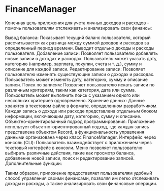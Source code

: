 # FinanceManager


Конечная цель приложения для учета личных доходов и расходов - помочь пользователям отслеживать и анализировать свои финансы:

Вывод баланса:
Показывает текущий баланс пользователя, который рассчитывается как разница между суммой доходов и расходов за определенный период времени.
Выводит отдельно доходы и расходы пользователя.
Добавление записи:
Позволяет пользователю добавлять новые записи о доходах и расходах.
Пользователь может указать дату, категорию (например, зарплата, покупки, счета и т. д.), сумму и описание для каждой записи.
Редактирование записи:
Позволяет пользователю изменять существующие записи о доходах и расходах.
Пользователь может изменять дату, категорию, сумму и описание записи.
Поиск по записям:
Позволяет пользователю искать записи по различным критериям, таким как категория, дата или сумма.
Пользователь может выполнить поиск с указанием одного или нескольких критериев одновременно.
Хранение данных:
Данные хранятся в текстовом файле в формате, определенном разработчиком. Каждая запись о доходе или расходе представлена отдельным блоком информации, включающим дату, категорию, сумму и описание.
Объектно-ориентированный подход программирования:
Приложение использует объектно-ориентированный подход, где каждая запись представлена объектом Record, а функциональность управления данными организована через класс FinanceManager.
Интерфейс через консоль (CLI):
Пользователь взаимодействует с приложением через текстовый интерфейс в консоли.
Меню позволяет пользователю выбирать различные действия, такие как просмотр баланса, добавление новой записи, поиск и редактирование записей.
Дополнительные функции:

Таким образом, приложение предоставляет пользователям удобный способ управления своими финансами, позволяя им легко отслеживать доходы и расходы, а также анализировать свои финансовые операции.
